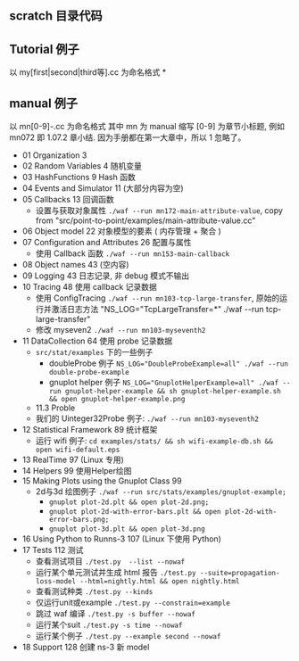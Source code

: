 ## scratch 目录代码

## Tutorial 例子
 以 my[first|second|third等].cc 为命名格式
 * 

## manual 例子
 以 mn[0-9]-<orignal-source>.cc 为命名格式
 其中 mn 为 manual 缩写 [0-9] 为章节小标题, 例如 mn072 即 1.07.2 章小结. 因为手册都在第一大章中，所以 1 忽略了。
 
* 01 Organization 3
* 02 Random Variables 4 随机变量
* 03 HashFunctions 9 Hash 函数
* 04 Events and Simulator 11 (大部分内容为空)
* 05 Callbacks 13 回调函数
   - 设置与获取对象属性 `./waf --run mn172-main-attribute-value`, copy from "src/point-to-point/examples/main-attribute-value.cc"
* 06 Object model 22 对象模型的要素 ( 内存管理 + 聚合 ) 
* 07 Configuration and Attributes 26 配置与属性
   - 使用 Callback 函数 `./waf --run mn153-main-callback`
* 08 Object names 43 (空内容)
* 09 Logging 43 日志记录, 非 debug 模式不输出
* 10 Tracing 48 使用 callback 记录数据
  - 使用 ConfigTracing `./waf --run mn103-tcp-large-transfer`, 原始的运行并激活日志方法 "NS_LOG="TcpLargeTransfer=*" ./waf --run tcp-large-transfer"
  - 修改 myseven2 `./waf --run mn103-myseventh2`
* 11 DataCollection 64 使用 probe 记录数据
  - `src/stat/examples` 下的一些例子 
    + doubleProbe 例子 `NS_LOG="DoubleProbeExample=all" ./waf --run double-probe-example`
    + gnuplot helper 例子 `NS_LOG="GnuplotHelperExample=all" ./waf --run gnuplot-helper-example && sh gnuplot-helper-example.sh && open gnuplot-helper-example.png`
  - 11.3 Proble 
  - 我们的 Uinteger32Probe 例子: `./waf --run mn103-myseventh2 `
* 12 Statistical Framework 89 统计框架
  - 运行 wifi 例子: `cd examples/stats/ && sh wifi-example-db.sh && open wifi-default.eps`
* 13 RealTime 97 (Linux 专用)
* 14 Helpers 99 使用Helper绘图
* 15 Making Plots using the Gnuplot Class 99
  - 2d与3d 绘图例子 `./waf --run src/stats/examples/gnuplot-example;`  
     + `gnuplot plot-2d.plt && open plot-2d.png; `
     + `gnuplot plot-2d-with-error-bars.plt && open plot-2d-with-error-bars.png;` 
     + `gnuplot plot-3d.plt && open plot-3d.png`
* 16 Using Python to Runns-3 107 (Linux 下使用 Python)
* 17 Tests 112 测试
  - 查看测试项目 `./test.py  --list --nowaf`
  - 运行某个单元测试并生成 html 报告  `./test.py --suite=propagation-loss-model --html=nightly.html && open nightly.html`
  - 查看测试种类 `./test.py --kinds`
  - 仅运行unit或example `./test.py --constrain=example`  
  - 跳过 waf 编译 `./test.py -s buffer --nowaf`
  - 运行某个suit `./test.py -s time --nowaf`
  - 运行某个例子 `./test.py --example second --nowaf` 
* 18 Support 128 创建 ns-3 新 model

  
 
 
